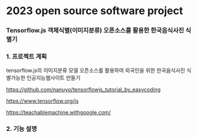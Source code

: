 # 2023 open source software project
### Tensorflow.js 객체식별(이미지분류) 오픈소스를 활용한 한국음식사진 식별기

### 1. 프로젝트 계획
tensorflow.js의 이미지분류 모델 오픈소스를 활용하여 외국인을 위한 한국음식사진 식별가능한 인공지능웹사이트 만들기

https://github.com/nanuyo/tensorflowjs_tutorial_by_easycoding

https://www.tensorflow.org/js

https://teachablemachine.withgoogle.com/

### 2. 기능 설명






